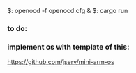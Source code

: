 $:   openocd -f openocd.cfg &
$:   cargo run

### to do:
### implement os with template of this:
https://github.com/jserv/mini-arm-os

